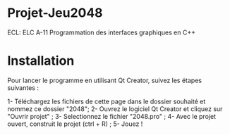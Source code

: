 # Projet-Jeu2048

ECL: ELC A-11 Programmation des interfaces graphiques en C++

# Installation

Pour lancer le programme en utilisant Qt Creator, suivez les étapes suivantes :

1- Téléchargez les fichiers de cette page dans le dossier souhaité et nommez ce dossier "2048";
2- Ouvrez le logiciel Qt Creator et cliquez sur "Ouvrir projet" ;
3- Selectionnez le fichier "2048.pro" ;
4- Avec le projet ouvert, construit le projet (ctrl + R) ;
5- Jouez !

